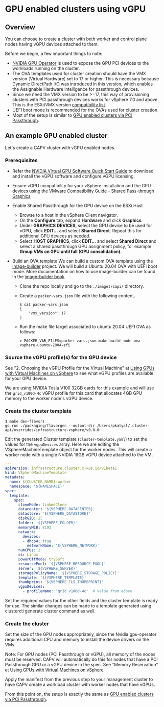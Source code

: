 # GPU enabled clusters using vGPU

## Overview

You can choose to create a cluster with both worker and control plane nodes having vGPU devices attached to them.

Before we begin, a few important things to note:

- [NVIDIA GPU Operator](https://github.com/NVIDIA/gpu-operator) is used to expose the GPU PCI devices to the workloads running on the cluster.
- The OVA templates used for cluster creation should have the VMX version (Virtual Hardware) set to 17 or higher. This is necessary because Dynamic DirectPath I/O was introduced in this version, which enables the Assignable Hardware intelligence for passthrough devices.
- Since we need the VMX version to be >=17, this way of provisioning clusters with PCI passthrough devices works for vSphere 7.0 and above. This is the ESXi/VMX version [compatibility list](https://kb.vmware.com/s/article/2007240).
- UEFI boot mode is recommended for the OVAs used for cluster creation.
- Most of the setup is similar to [GPU enabled clusters via PCI Passthrough](https://github.com/kubernetes-sigs/cluster-api-provider-vsphere/blob/main/docs/gpu-pci.md#create-the-cluster).

## An example GPU enabled cluster

Let's create a CAPV cluster with vGPU enabled nodes.

### Prerequisites

- Refer the [NVIDIA Virtual GPU Software Quick Start Guide](https://docs.nvidia.com/grid/latest/grid-software-quick-start-guide/index.html) to download and install the vGPU software and configure vGPU licensing.

- Ensure vGPU compatibility for your vSphere installation and the GPU devices using the [VMware Compatibility Guide - Shared Pass-through Graphics](https://www.vmware.com/resources/compatibility/search.php?deviceCategory=vgpu)

- Enable Shared Passthrough for the GPU device on the ESXi Host
  - Browse to a host in the vSphere Client navigator.
  - On the **Configure** tab, expand **Hardware** and click **Graphics**.
  - Under **GRAPHICS DEVICES**, select the GPU device to be used for vGPU, click **EDIT...** and select **Shared Direct**. Repeat this for additional GPU devices as needed.
  - Select **HOST GRAPHICS**, click **EDIT...** and select **Shared Direct** and select a shared passthrough GPU assignment policy, for example **Group VMs on GPU until full (GPU consolidation)**.

- Build an OVA template
  We can build a custom OVA template using the [image-builder](https://github.com/kubernetes-sigs/image-builder) project. We will build a Ubuntu 20.04 OVA with UEFI boot mode. More documentation on how to use image-builder can be found in the [image-builder book](https://image-builder.sigs.k8s.io/capi/providers/vsphere.html)
  - Clone the repo locally and go to the `./images/capi/` directory.
  - Create a `packer-vars.json` file with the following content.

    ```shell
    $ cat packer-vars.json
    {
        "vmx_version": 17
    }
    ```

  - Run the make file target associated to ubuntu 20.04 UEFI OVA as follows:

    ```shell
    > PACKER_VAR_FILES=packer-vars.json make build-node-ova-vsphere-ubuntu-2004-efi
    ```

### Source the vGPU profile(s) for the GPU device

See "2. Choosing the vGPU Profile for the Virtual Machine" at [Using GPUs with Virtual Machines on vSphere](https://blogs.vmware.com/apps/2018/09/using-gpus-with-virtual-machines-on-vsphere-part-3-installing-the-nvidia-grid-technology.html) to see what vGPU profiles are available for your GPU device.

We are using NVIDIA Tesla V100 32GB cards for this example and will use the `grid_v100d-4c` vGPU profile for this card that allocates 4GB GPU memory to the worker node's vGPU device. 

### Create the cluster template

```shell
$ make dev-flavors
go run ./packaging/flavorgen --output-dir /Users/pkatyal/.cluster-api/overrides/infrastructure-vsphere/v0.0.0
```

Edit the generated Cluster template (`cluster-template.yaml`) to set the values for the `vgpuDevices` array. Here we are editing the VSphereMachineTemplate object for the worker nodes. This will create a worker node with a single NVIDIA 16GB vGPU device attached to the VM.

```yaml
---
apiVersion: infrastructure.cluster.x-k8s.io/v1beta1
kind: VSphereMachineTemplate
metadata:
  name: ${CLUSTER_NAME}-worker
  namespace: '${NAMESPACE}'
spec:
  template:
    spec:
      cloneMode: linkedClone
      datacenter: '${VSPHERE_DATACENTER}'
      datastore: '${VSPHERE_DATASTORE}'
      diskGiB: 25
      folder: '${VSPHERE_FOLDER}'
      memoryMiB: 8192
      network:
        devices:
        - dhcp4: true
          networkName: '${VSPHERE_NETWORK}'
      numCPUs: 2
      os: Linux
      powerOffMode: trySoft
      resourcePool: '${VSPHERE_RESOURCE_POOL}'
      server: '${VSPHERE_SERVER}'
      storagePolicyName: '${VSPHERE_STORAGE_POLICY}'
      template: '${VSPHERE_TEMPLATE}'
      thumbprint: '${VSPHERE_TLS_THUMBPRINT}'
      vgpuDevices:
        - profileName: "grid_v100d-4c"  # value from above
```

Set the required values for the other fields and the cluster template is ready for use. The similar changes can be made to a template generated using clusterctl generate cluster command as well.

### Create the cluster

Set the size of the GPU nodes appropriately, since the Nvidia gpu-operator requires additional CPU and memory to install the device drivers on the VMs.

Note: For GPU nodes (PCI Passthrough or vGPU), all memory of the nodes must be reserved. CAPV will automatically do this for nodes that have a PCI Passthrough GPU or a vGPU device in the spec. See "Memory Reservation" at [Using GPUs with Virtual Machines on vSphere](https://blogs.vmware.com/apps/2018/09/using-gpus-with-virtual-machines-on-vsphere-part-2-vmdirectpath-i-o.html)

Apply the manifest from the previous step to your management cluster to have CAPV create a workload cluster with worker nodes that have vGPUs.

From this point on, the setup is exactly the same as [GPU enabled clusters via PCI Passthrough](https://github.com/kubernetes-sigs/cluster-api-provider-vsphere/blob/main/docs/gpu-pci.md#create-the-cluster). 
